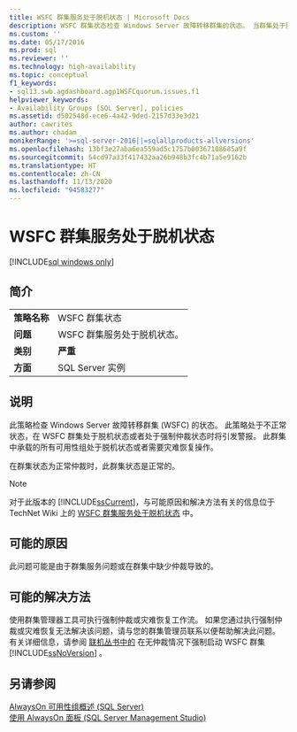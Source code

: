 ```yaml
---
title: WSFC 群集服务处于脱机状态 | Microsoft Docs
description: WSFC 群集状态检查 Windows Server 故障转移群集的状态。 当群集处于脱机状态或强制仲裁状态时，此策略处于不正常状态。
ms.custom: ''
ms.date: 05/17/2016
ms.prod: sql
ms.reviewer: ''
ms.technology: high-availability
ms.topic: conceptual
f1_keywords:
- sql13.swb.agdashboard.agp1WSFCquorum.issues.f1
helpviewer_keywords:
- Availability Groups [SQL Server], policies
ms.assetid: d502548d-ece6-4a42-9ded-2157d33e3d21
author: cawrites
ms.author: chadam
monikerRange: '>=sql-server-2016||=sqlallproducts-allversions'
ms.openlocfilehash: 13bf3e27aba6ea559ad5c1757b00367108685a9f
ms.sourcegitcommit: 54cd97a33f417432aa26b948b3fc4b71a5e9162b
ms.translationtype: HT
ms.contentlocale: zh-CN
ms.lasthandoff: 11/13/2020
ms.locfileid: "94583277"
---
```

# <a name="wsfc-cluster-service-is-offline"></a>WSFC 群集服务处于脱机状态

[!INCLUDE[sql windows only](../../../includes/applies-to-version/sql-windows-only.md)]
    
## <a name="introduction"></a>简介  
  
|||  
|-|-|  
|**策略名称**|WSFC 群集状态|  
|**问题**|WSFC 群集服务处于脱机状态。|  
|**类别**|**严重**|  
|**方面**|SQL Server 实例|  
  
## <a name="description"></a>说明  
 此策略检查 Windows Server 故障转移群集 (WSFC) 的状态。 此策略处于不正常状态，在 WSFC 群集处于脱机状态或者处于强制仲裁状态时将引发警报。 此群集中承载的所有可用性组处于脱机状态或者需要灾难恢复操作。  
  
 在群集状态为正常仲裁时，此群集状态是正常的。  
  
> [!NOTE]  
>  对于此版本的 [!INCLUDE[ssCurrent](../../../includes/sscurrent-md.md)]，与可能原因和解决方法有关的信息位于 TechNet Wiki 上的 [WSFC 群集服务处于脱机状态](https://go.microsoft.com/fwlink/p/?LinkId=220849) 中。  
  
## <a name="possible-causes"></a>可能的原因  
 此问题可能是由于群集服务问题或在群集中缺少仲裁导致的。  
  
## <a name="possible-solution"></a>可能的解决方法  
 使用群集管理器工具可执行强制仲裁或灾难恢复工作流。 如果您通过执行强制仲裁或灾难恢复无法解决该问题，请与您的群集管理员联系以便帮助解决此问题。 有关详细信息，请参阅 [联机丛书中的](../../../sql-server/failover-clusters/windows/force-a-wsfc-cluster-to-start-without-a-quorum.md) 在无仲裁情况下强制启动 WSFC 群集 [!INCLUDE[ssNoVersion](../../../includes/ssnoversion-md.md)] 。  
  
## <a name="see-also"></a>另请参阅  
 [AlwaysOn 可用性组概述 (SQL Server)](../../../database-engine/availability-groups/windows/overview-of-always-on-availability-groups-sql-server.md)   
 [使用 AlwaysOn 面板 (SQL Server Management Studio)](../../../database-engine/availability-groups/windows/use-the-always-on-dashboard-sql-server-management-studio.md)  
  
  
